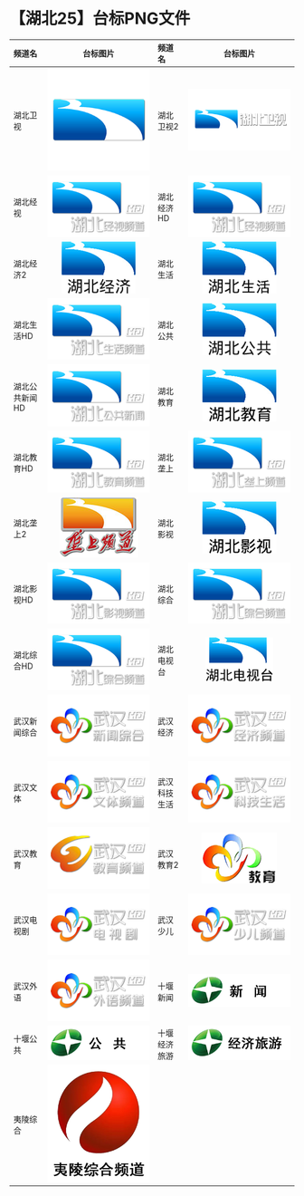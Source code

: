 # 【湖北25】台标PNG文件
|频道名|台标图片|频道名|台标图片|
|:---|:---:|:---|:---:|
|湖北卫视|<img src="https://raw.githubusercontent.com/xiaolvdouya/TV-LOGO/refs/heads/main/%E6%B9%96%E5%8C%97/湖北卫视.png">|湖北卫视2|<img src="https://raw.githubusercontent.com/xiaolvdouya/TV-LOGO/refs/heads/main/%E6%B9%96%E5%8C%97/湖北卫视2.png">|
|湖北经视|<img src="https://raw.githubusercontent.com/xiaolvdouya/TV-LOGO/refs/heads/main/%E6%B9%96%E5%8C%97/湖北经视.png">|湖北经济HD|<img src="https://raw.githubusercontent.com/xiaolvdouya/TV-LOGO/refs/heads/main/%E6%B9%96%E5%8C%97/湖北经济HD.png">|
|湖北经济2|<img src="https://raw.githubusercontent.com/xiaolvdouya/TV-LOGO/refs/heads/main/%E6%B9%96%E5%8C%97/湖北经济2.png">|湖北生活|<img src="https://raw.githubusercontent.com/xiaolvdouya/TV-LOGO/refs/heads/main/%E6%B9%96%E5%8C%97/湖北生活.png">|
|湖北生活HD|<img src="https://raw.githubusercontent.com/xiaolvdouya/TV-LOGO/refs/heads/main/%E6%B9%96%E5%8C%97/湖北生活HD.png">|湖北公共|<img src="https://raw.githubusercontent.com/xiaolvdouya/TV-LOGO/refs/heads/main/%E6%B9%96%E5%8C%97/湖北公共.png">|
|湖北公共新闻HD|<img src="https://raw.githubusercontent.com/xiaolvdouya/TV-LOGO/refs/heads/main/%E6%B9%96%E5%8C%97/湖北公共新闻HD.png">|湖北教育|<img src="https://raw.githubusercontent.com/xiaolvdouya/TV-LOGO/refs/heads/main/%E6%B9%96%E5%8C%97/湖北教育.png">|
|湖北教育HD|<img src="https://raw.githubusercontent.com/xiaolvdouya/TV-LOGO/refs/heads/main/%E6%B9%96%E5%8C%97/湖北教育HD.png">|湖北垄上|<img src="https://raw.githubusercontent.com/xiaolvdouya/TV-LOGO/refs/heads/main/%E6%B9%96%E5%8C%97/湖北垄上.png">|
|湖北垄上2|<img src="https://raw.githubusercontent.com/xiaolvdouya/TV-LOGO/refs/heads/main/%E6%B9%96%E5%8C%97/湖北垄上2.png">|湖北影视|<img src="https://raw.githubusercontent.com/xiaolvdouya/TV-LOGO/refs/heads/main/%E6%B9%96%E5%8C%97/湖北影视.png">|
|湖北影视HD|<img src="https://raw.githubusercontent.com/xiaolvdouya/TV-LOGO/refs/heads/main/%E6%B9%96%E5%8C%97/湖北影视HD.png">|湖北综合|<img src="https://raw.githubusercontent.com/xiaolvdouya/TV-LOGO/refs/heads/main/%E6%B9%96%E5%8C%97/湖北综合.png">|
|湖北综合HD|<img src="https://raw.githubusercontent.com/xiaolvdouya/TV-LOGO/refs/heads/main/%E6%B9%96%E5%8C%97/湖北综合HD.png">|湖北电视台|<img src="https://raw.githubusercontent.com/xiaolvdouya/TV-LOGO/refs/heads/main/%E6%B9%96%E5%8C%97/湖北电视台.png">|
|武汉新闻综合|<img src="https://raw.githubusercontent.com/xiaolvdouya/TV-LOGO/refs/heads/main/%E6%B9%96%E5%8C%97/武汉新闻综合.png">|武汉经济|<img src="https://raw.githubusercontent.com/xiaolvdouya/TV-LOGO/refs/heads/main/%E6%B9%96%E5%8C%97/武汉经济.png">|
|武汉文体|<img src="https://raw.githubusercontent.com/xiaolvdouya/TV-LOGO/refs/heads/main/%E6%B9%96%E5%8C%97/武汉文体.png">|武汉科技生活|<img src="https://raw.githubusercontent.com/xiaolvdouya/TV-LOGO/refs/heads/main/%E6%B9%96%E5%8C%97/武汉科技生活.png">|
|武汉教育|<img src="https://raw.githubusercontent.com/xiaolvdouya/TV-LOGO/refs/heads/main/%E6%B9%96%E5%8C%97/武汉教育.png">|武汉教育2|<img src="https://raw.githubusercontent.com/xiaolvdouya/TV-LOGO/refs/heads/main/%E6%B9%96%E5%8C%97/武汉教育2.png">|
|武汉电视剧|<img src="https://raw.githubusercontent.com/xiaolvdouya/TV-LOGO/refs/heads/main/%E6%B9%96%E5%8C%97/武汉电视剧.png">|武汉少儿|<img src="https://raw.githubusercontent.com/xiaolvdouya/TV-LOGO/refs/heads/main/%E6%B9%96%E5%8C%97/武汉少儿.png">|
|武汉外语|<img src="https://raw.githubusercontent.com/xiaolvdouya/TV-LOGO/refs/heads/main/%E6%B9%96%E5%8C%97/武汉外语.png">|十堰新闻|<img src="https://raw.githubusercontent.com/xiaolvdouya/TV-LOGO/refs/heads/main/%E6%B9%96%E5%8C%97/十堰新闻.png">|
|十堰公共|<img src="https://raw.githubusercontent.com/xiaolvdouya/TV-LOGO/refs/heads/main/%E6%B9%96%E5%8C%97/十堰公共.png">|十堰经济旅游|<img src="https://raw.githubusercontent.com/xiaolvdouya/TV-LOGO/refs/heads/main/%E6%B9%96%E5%8C%97/十堰经济旅游.png">|
|夷陵综合|<img src="https://raw.githubusercontent.com/xiaolvdouya/TV-LOGO/refs/heads/main/%E6%B9%96%E5%8C%97/夷陵综合.png">|
